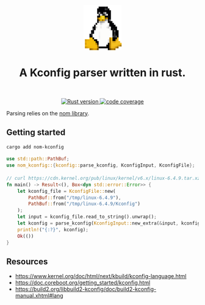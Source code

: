 <div align="center">
  <br>
  <img
    alt="Tux, the pinguin"
    src="./doc/tux.png"
    width=100px
  />
  <br/>
  <h1>A Kconfig parser written in rust.</h1>
</div>
<br/>
<p align="center">
  <a href="https://www.rust-lang.org/">
    <img src="https://img.shields.io/badge/Rust-1.71.0-green.svg?logo=rust" alt="Rust version"/>
  </a>
<a href="https://codecov.io/gh/Mcdostone/nom-kconfig" > 
 <img src="https://codecov.io/gh/Mcdostone/nom-kconfig/branch/main/graph/badge.svg?token=QF0CRBCO2C" alt="code coverage"/> 
 </a>

</p>

Parsing relies on the [nom library](https://github.com/rust-bakery/nom).
## Getting started

```bash
cargo add nom-kconfig
```

```rust
use std::path::PathBuf;
use nom_kconfig::{kconfig::parse_kconfig, KconfigInput, KconfigFile};

// curl https://cdn.kernel.org/pub/linux/kernel/v6.x/linux-6.4.9.tar.xz | tar -xJ -C /tmp/
fn main() -> Result<(), Box<dyn std::error::Error>> {
    let kconfig_file = KconfigFile::new(
        PathBuf::from("/tmp/linux-6.4.9"), 
        PathBuf::from("/tmp/linux-6.4.9/Kconfig")
    );
    let input = kconfig_file.read_to_string().unwrap();
    let kconfig = parse_kconfig(KconfigInput::new_extra(&input, kconfig_file));
    println!("{:?}", kconfig);
    Ok(())
}
```

## Resources
 - https://www.kernel.org/doc/html/next/kbuild/kconfig-language.html
 - https://doc.coreboot.org/getting_started/kconfig.html
 - https://build2.org/libbuild2-kconfig/doc/build2-kconfig-manual.xhtml#lang